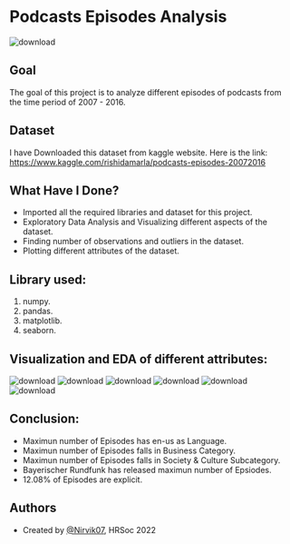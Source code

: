 
# Podcasts Episodes Analysis

![download](https://user-images.githubusercontent.com/97960335/180445614-3675d6a1-6a81-4efc-ba92-9790dbf05c49.png)

## Goal

The goal of this project is to analyze different episodes of podcasts from the time period of 2007 - 2016.
## Dataset
I have Downloaded this dataset from kaggle website. Here is the link: https://www.kaggle.com/rishidamarla/podcasts-episodes-20072016

## What Have I Done?

- Imported all the required libraries and dataset for this project.
- Exploratory Data Analysis and Visualizing different aspects of the dataset.
- Finding number of observations and outliers in the dataset.
- Plotting different attributes of the dataset.
## Library used:

1. numpy.
2. pandas.
3. matplotlib.
4. seaborn.
## Visualization and EDA of different attributes:

![download](https://user-images.githubusercontent.com/97960335/180445180-12d2ab88-8b69-4888-923a-db3c5f6a0f36.png)
![download](https://user-images.githubusercontent.com/97960335/180445197-da676c6d-8006-4440-8805-a37ba0b72ec1.png)
![download](https://user-images.githubusercontent.com/97960335/180445216-9c4e2ed4-b786-4cd4-90fb-1e7e8cb0ce80.png)
![download](https://user-images.githubusercontent.com/97960335/180445232-609b29e9-6bb4-4e57-b002-ed2d7a441eef.png)
![download](https://user-images.githubusercontent.com/97960335/180445243-3d6616ad-369c-44a2-9478-9b71e7dc6622.png)
![download](https://user-images.githubusercontent.com/97960335/180445279-018f5e2c-2aaa-4c25-a428-570444d16fee.png)

## Conclusion:

- Maximun number of Episodes has en-us as Language.
- Maximun number of Episodes falls in Business Category.
- Maximun number of Episodes falls in Society & Culture Subcategory.
- Bayerischer Rundfunk has released maximun number of Epsiodes.
- 12.08% of Episodes are explicit.
## Authors

- Created by [@Nirvik07](https://github.com/Nirvik07), HRSoc 2022

